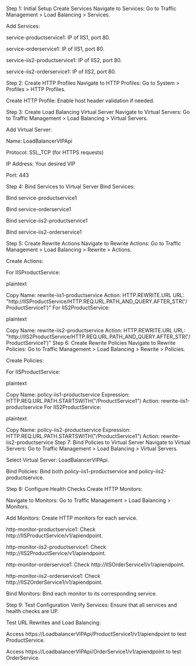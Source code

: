 Step 1: Initial Setup
Create Services
Navigate to Services: Go to Traffic Management > Load Balancing > Services.

Add Services:

service-productservice1: IP of IIS1, port 80.

service-orderservice1: IP of IIS1, port 80.

service-iis2-productservice1: IP of IIS2, port 80.

service-iis2-orderservice1: IP of IIS2, port 80.

Step 2: Create HTTP Profiles
Navigate to HTTP Profiles: Go to System > Profiles > HTTP Profiles.

Create HTTP Profile: Enable host header validation if needed.

Step 3: Create Load Balancing Virtual Server
Navigate to Virtual Servers: Go to Traffic Management > Load Balancing > Virtual Servers.

Add Virtual Server:

Name: LoadBalancerVIPApi

Protocol: SSL_TCP (for HTTPS requests)

IP Address: Your desired VIP

Port: 443

Step 4: Bind Services to Virtual Server
Bind Services:

Bind service-productservice1

Bind service-orderservice1

Bind service-iis2-productservice1

Bind service-iis2-orderservice1

Step 5: Create Rewrite Actions
Navigate to Rewrite Actions: Go to Traffic Management > Load Balancing > Rewrite > Actions.

Create Actions:

For IISProductService:

plaintext

Copy
Name: rewrite-iis1-productservice
Action: HTTP.REWRITE.URL
URL: "http://IISProductService/HTTP.REQ.URL.PATH_AND_QUERY.AFTER_STR('/ProductService1')"
For IIS2ProductService:

plaintext

Copy
Name: rewrite-iis2-productservice
Action: HTTP.REWRITE.URL
URL: "http://IIS2ProductService/HTTP.REQ.URL.PATH_AND_QUERY.AFTER_STR('/ProductService1')"
Step 6: Create Rewrite Policies
Navigate to Rewrite Policies: Go to Traffic Management > Load Balancing > Rewrite > Policies.

Create Policies:

For IISProductService:

plaintext

Copy
Name: policy-iis1-productservice
Expression: HTTP.REQ.URL.PATH.STARTSWITH("/ProductService1")
Action: rewrite-iis1-productservice
For IIS2ProductService:

plaintext

Copy
Name: policy-iis2-productservice
Expression: HTTP.REQ.URL.PATH.STARTSWITH("/ProductService1")
Action: rewrite-iis2-productservice
Step 7: Bind Policies to Virtual Server
Navigate to Virtual Servers: Go to Traffic Management > Load Balancing > Virtual Servers.

Select Virtual Server: LoadBalancerVIPApi.

Bind Policies: Bind both policy-iis1-productservice and policy-iis2-productservice.

Step 8: Configure Health Checks
Create HTTP Monitors:

Navigate to Monitors: Go to Traffic Management > Load Balancing > Monitors.

Add Monitors: Create HTTP monitors for each service.

http-monitor-productservice1: Check http://IISProductService/v1/apiendpoint.

http-monitor-iis2-productservice1: Check http://IIS2ProductService/v1/apiendpoint.

http-monitor-orderservice1: Check http://IISOrderService1/v1/apiendpoint.

http-monitor-iis2-orderservice1: Check http://IIS2OrderService1/v1/apiendpoint.

Bind Monitors: Bind each monitor to its corresponding service.

Step 9: Test Configuration
Verify Services: Ensure that all services and health checks are UP.

Test URL Rewrites and Load Balancing:

Access https://LoadbalancerVIPApi/ProductService1/v1/apiendpoint to test ProductService.

Access https://LoadbalancerVIPApi/OrderService1/v1/apiendpoint to test OrderService.
